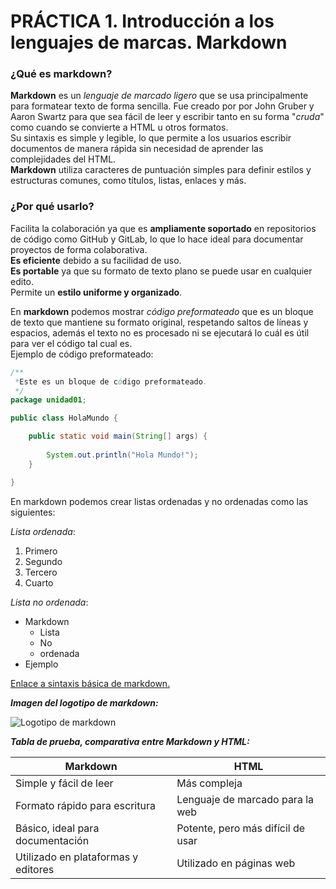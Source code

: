 # **PRÁCTICA 1. Introducción a los lenguajes de marcas. Markdown**
### ¿Qué es markdown?

**Markdown** es un *lenguaje de marcado ligero* que se usa principalmente para formatear texto de forma sencilla. Fue creado por  por John Gruber y Aaron Swartz para que sea fácil de leer y escribir tanto en su forma "*cruda*" como cuando se convierte a HTML u otros formatos.  
Su sintaxis es simple y legible, lo que permite a los usuarios escribir documentos de manera rápida sin necesidad de aprender las complejidades del HTML.  
**Markdown** utiliza caracteres de puntuación simples para definir estilos y estructuras comunes, como títulos, listas, enlaces y más.  


  
  ### ¿Por qué usarlo? ###
Facilita la colaboración ya que es **ampliamente soportado** en repositorios de código como GitHub y GitLab, lo que lo hace ideal para documentar proyectos de forma colaborativa.  
 **Es eficiente** debido a su facilidad de uso.  
 **Es portable** ya que su formato de texto plano se puede usar en cualquier edito.  
 Permite un **estilo uniforme y organizado**.

En **markdown** podemos mostrar *código preformateado* que es un bloque de texto que mantiene su formato original, respetando saltos de líneas y espacios, además el texto no es procesado ni se ejecutará lo cuál es útil para ver el código tal cual es.  
  Ejemplo de código preformateado:

```java
/**
 *Este es un bloque de código preformateado.
 */
package unidad01;

public class HolaMundo {

	public static void main(String[] args) {
		
		System.out.println("Hola Mundo!");
	}

}
```
En markdown podemos crear listas ordenadas y no ordenadas como las siguientes:   

*Lista ordenada*:
1. Primero
2. Segundo
3. Tercero
4. Cuarto
  
 *Lista no ordenada*:
 - Markdown
    - Lista
    - No
    - ordenada
- Ejemplo

[Enlace a sintaxis básica de markdown.](https://www.markdownguide.org/basic-syntax/)  
  
  ***Imagen del logotipo de markdown:***  

![Logotipo de markdown](https://squaredup.com/_next/image/?url=https%3A%2F%2Fcdn.sanity.io%2Fimages%2Fz7wg6mcy%2Fproduction%2F059b97ac357863626e7ec4a63fa7c5a0bed8a609-975x548.png&w=3840&q=75 "markdownimagen")  
  
  ***Tabla de prueba, comparativa entre Markdown y HTML:***

| Markdown                            | HTML                              |
| ----------------------------------- | --------------------------------- |
| Simple y fácil de leer              | Más compleja           |
| Formato rápido para escritura       | Lenguaje de marcado para la web   |
| Básico, ideal para documentación    | Potente, pero más difícil de usar |
| Utilizado en plataformas y editores | Utilizado en páginas web          |


